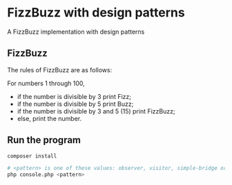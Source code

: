 # FizzBuzz with design patterns
A FizzBuzz implementation with design patterns

## FizzBuzz

The rules of FizzBuzz are as follows:

For numbers 1 through 100,

* if the number is divisible by 3 print Fizz;
* if the number is divisible by 5 print Buzz;
* if the number is divisible by 3 and 5 (15) print FizzBuzz;
* else, print the number.


## Run the program


```sh
composer install

# <pattern> is one of these values: observer, visitor, simple-bridge or robust-bridge
php console.php <pattern>
```
